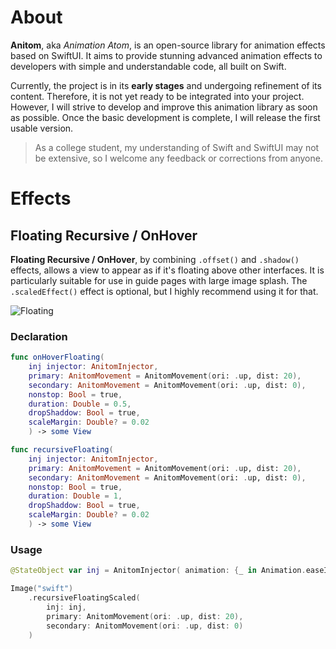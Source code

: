 
# About
**Anitom**, aka *Animation Atom*, is an open-source library for animation effects based on SwiftUI. It aims to provide stunning advanced animation effects to developers with simple and understandable code, all built on Swift. 

Currently, the project is in its **early stages** and undergoing refinement of its content. Therefore, it is not yet ready to be integrated into your project. However, I will strive to develop and improve this animation library as soon as possible. Once the basic development is complete, I will release the first usable version. 

> As a college student, my understanding of Swift and SwiftUI may not be extensive, so I welcome any feedback or corrections from anyone.

# Effects

## Floating Recursive / OnHover

**Floating Recursive / OnHover**, by combining `.offset()` and `.shadow()` effects, allows a view to appear as if it's floating above other interfaces. It is particularly suitable for use in guide pages with large image splash. The `.scaledEffect()` effect is optional, but I highly recommend using it for that.

<img src="./README_SRC/floating.gif" alt="Floating " style="max-width: 300px;">

### Declaration
```swift
func onHoverFloating(
    inj injector: AnitomInjector, 
    primary: AnitomMovement = AnitomMovement(ori: .up, dist: 20), 
    secondary: AnitomMovement = AnitomMovement(ori: .up, dist: 0), 
    nonstop: Bool = true, 
    duration: Double = 0.5, 
    dropShaddow: Bool = true, 
    scaleMargin: Double? = 0.02
    ) -> some View

func recursiveFloating(
    inj injector: AnitomInjector, 
    primary: AnitomMovement = AnitomMovement(ori: .up, dist: 20), 
    secondary: AnitomMovement = AnitomMovement(ori: .up, dist: 0), 
    nonstop: Bool = true, 
    duration: Double = 1, 
    dropShaddow: Bool = true, 
    scaleMargin: Double? = 0.02
    ) -> some View

```
### Usage
```swift
@StateObject var inj = AnitomInjector( animation: {_ in Animation.easeInOut(duration: 1)})

Image("swift")
    .recursiveFloatingScaled(
        inj: inj, 
        primary: AnitomMovement(ori: .up, dist: 20), 
        secondary: AnitomMovement(ori: .up, dist: 0)
    )
```
